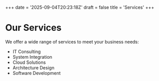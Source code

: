 +++
date = '2025-09-04T20:23:18Z'
draft = false
title = 'Services'
+++

# Our Services

We offer a wide range of services to meet your business needs:

- IT Consulting
- System Integration
- Cloud Solutions
- Architecture Design
- Software Development


